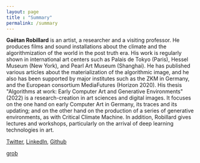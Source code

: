 ```yaml
---
layout: page
title : "Summary"
permalink: /summary
---
```


**Gaëtan Robillard** is an artist, a researcher and a visiting professor. He produces films and sound installations about the climate and the algorithmization of the world in the post truth era. His work is regularly shown in international art centers such as Palais de Tokyo (Paris), Hessel Museum (New York), and Pearl Art Museum (Shanghai). He has published various articles about the materialization of the algorithmic image, and he also has been supported by major institutes such as the ZKM in Germany, and the European consortium MediaFutures (Horizon 2020). His thesis "Algorithms at work: Early Computer Art and Generative Environments" (2022) is a research-creation in art sciences and digital images. It focuses on the one hand on early Computer Art in Germany, its traces and its updating; and on the other hand on the production of a series of generative environments, as with Critical Climate Machine. In addition, Robillard gives lectures and workshops, particularly on the arrival of deep learning technologies in art.

[Twitter](https://twitter.com/RobillardStudio), [LinkedIn](https://www.linkedin.com/in/gaetanrobillard/), [Github](https://github.com/robillardstudio)

[grob](README.md)
